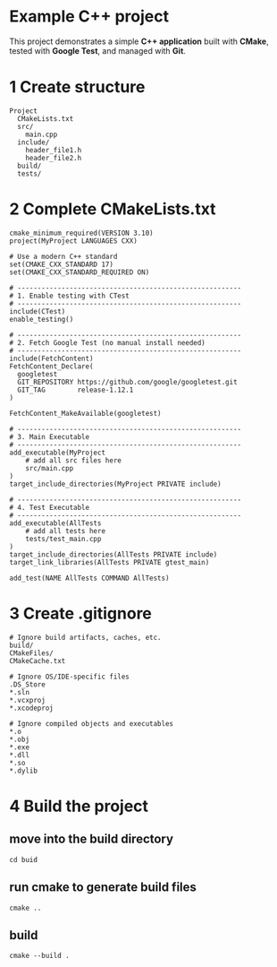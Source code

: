 # Example C++ project

This project demonstrates a simple **C++ application** built with **CMake**, tested with **Google Test**, and managed with **Git**.

# 1 Create structure
```
Project
  CMakeLists.txt
  src/
    main.cpp
  include/
    header_file1.h
    header_file2.h
  build/
  tests/
```


# 2 Complete CMakeLists.txt
```
cmake_minimum_required(VERSION 3.10)
project(MyProject LANGUAGES CXX)

# Use a modern C++ standard
set(CMAKE_CXX_STANDARD 17)
set(CMAKE_CXX_STANDARD_REQUIRED ON)

# --------------------------------------------------------
# 1. Enable testing with CTest
# --------------------------------------------------------
include(CTest)
enable_testing()

# --------------------------------------------------------
# 2. Fetch Google Test (no manual install needed)
# --------------------------------------------------------
include(FetchContent)
FetchContent_Declare(
  googletest
  GIT_REPOSITORY https://github.com/google/googletest.git
  GIT_TAG        release-1.12.1
)

FetchContent_MakeAvailable(googletest)

# --------------------------------------------------------
# 3. Main Executable
# --------------------------------------------------------
add_executable(MyProject
    # add all src files here
    src/main.cpp
)
target_include_directories(MyProject PRIVATE include)

# --------------------------------------------------------
# 4. Test Executable
# --------------------------------------------------------
add_executable(AllTests
    # add all tests here
    tests/test_main.cpp
)
target_include_directories(AllTests PRIVATE include)
target_link_libraries(AllTests PRIVATE gtest_main)

add_test(NAME AllTests COMMAND AllTests)
```

# 3 Create .gitignore
```
# Ignore build artifacts, caches, etc.
build/
CMakeFiles/
CMakeCache.txt

# Ignore OS/IDE-specific files
.DS_Store
*.sln
*.vcxproj
*.xcodeproj

# Ignore compiled objects and executables
*.o
*.obj
*.exe
*.dll
*.so
*.dylib
```

# 4 Build the project

## move into the build directory
```
cd buid
```
## run cmake to generate build files
```
cmake ..
```
## build
```
cmake --build .
```









